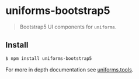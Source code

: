 # uniforms-bootstrap5

> Bootstrap5 UI components for `uniforms`.

## Install

```sh
$ npm install uniforms-bootstrap5
```

For more in depth documentation see [uniforms.tools](https://uniforms.tools).
